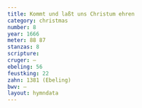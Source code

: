 ```yaml
---
title: Kommt und laßt uns Christum ehren
category: christmas
number: 8
year: 1666
meter: 88 87
stanzas: 8
scripture: 
cruger: —
ebeling: 56
feustking: 22
zahn: 1381 (Ebeling)
bwv: —
layout: hymndata
---
```

<br>

